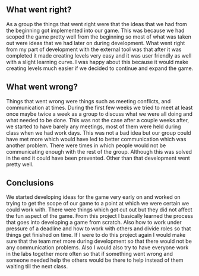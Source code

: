 ## What went right?

As a group the things that went right were that the ideas that we had from the beginning got implemented into our game. This was because we had scoped the game pretty well from the beginning so most of what was taken out were ideas that we had later on during development. 
What went right from my part of development with the external tool was that after it was completed it made creating levels very easy and it was user friendly as well with a slight learning curve. I was happy about this because it would make creating levels much easier if we decided to continue and expand the game. 

## What went wrong?

Things that went wrong were things such as meeting conflicts, and communication at times. During the first few weeks we tried to meet at least once maybe twice a week as a group to discuss what we were all doing and what needed to be done. This was not the case after a couple weeks after, we started to have barely any meetings, most of them were held during class when we had work days. This was not a bad idea but our group could have met more which would have led to better communication which was another problem. There were times in which people would not be communicating enough with the rest of the group. Although this was solved in the end it could have been prevented. Other than that development went pretty well.

## Conclusions

We started developing ideas for the game very early on and worked on trying to get the scope of our game to a point at which we were certain we could work with. There were things which got cut out but they did not affect the fun aspect of the game. 
From this project I basically learned the process that goes into developing a game from scratch. Also how to work under pressure of a deadline and how to work with others and divide roles so that things get finished on time.
If I were to do this project again I would make sure that the team met more during development so that there would not be any communication problems. Also I would also try to have everyone work in the labs together more often so that if something went wrong and someone needed help the others would be there to help instead of them waiting till the next class. 
